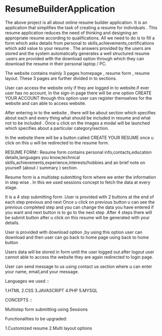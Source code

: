 # ResumeBuilderApplication
The above project is all about online resume builder application.
It is an application that simplifies the task of creating a resume for individuals  . This resume application reduces the need of thinking and designing an appropriate resume according to qualifications.
All we need to do is to fill a form which asks details from personal to skills,achievements,certifications which add value to your resume  . The answers provided by the users are stored and the system automatically generates a well structured resume .users are provided with the download option through which they can download the resume in their personal laptop / PC.

The website contains mainly 3 pages homepage , resume form , resume layout.
These 3 pages are  further divided in to sections.

User can access the website only if they are logged in to website.if ever user has no account, In the sign-in page there will be one option CREATE YOUR ACCOUNT through this option user can register themselves for the website and can able to access website.

After entering in to the website , there will be about section which specifies about each and every thing what should be included in resume and what not to be included .
Once u click on the images a modal will be launched which specifies about a particular category/section.

In the website there will be a button called CREATE YOUR RESUME once u click on this u will be redirected to the resume form.

RESUME FORM::
Resume form contains personal info,contacts,education details,languages you know,technical skills,achievements,experience,interests/hobbies and an brief note on yourself (about / summary ) section.

Resume form is a multistep submitting form where we enter the information in step wise .
In this we used sessions concept to fetch the data at every stage.

It is a 4 step submitting form .User is provided with 2 buttons at the end of each step previous and next
Once u click on previous button u can see the previous completed step and you can change the data you have entered  if you want and next button is to go to the next step .After 4 steps there will be submit button after u click on this resume will be generated with your details.

User is provided with download option ,by using this option user can download and then user can go back to home page using back to home button

Users data will be stored in form until the user logged out.after logout user cannot able to access the website they are again redirected to login page.

User can send message to us using contact us section where u can enter your name, email,and your message.

Languages we used ::

1.HTML
2.CSS
3.JAVASCRIPT
4.PHP
5.MYSQL

CONCEPTS ::

Multistep form submitting using Sessions

Functionalities to be upgraded:

1.Customized resume 
2.Multi layout options

